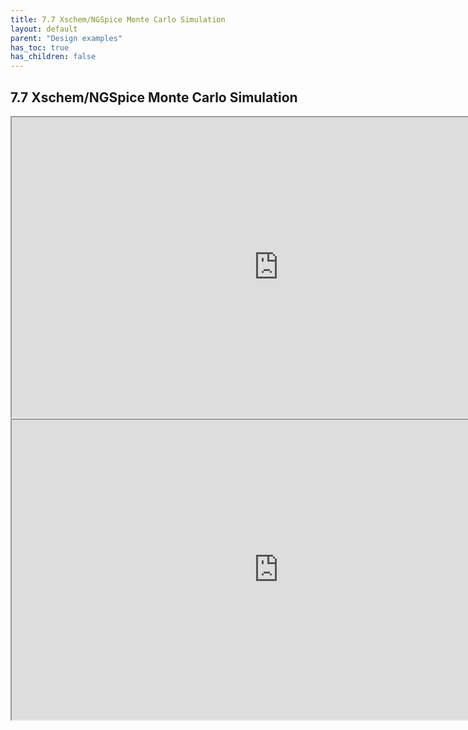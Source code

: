 ```yaml
---
title: 7.7 Xschem/NGSpice Monte Carlo Simulation
layout: default
parent: "Design examples"
has_toc: true
has_children: false
---
```

## 7.7 Xschem/NGSpice Monte Carlo Simulation

<iframe src="https://drive.google.com/file/d/17l2ntmgzm8lvFGPNQbnr-ULJqqV14Blu/preview" width="854" height="480" allow="autoplay"></iframe>

<iframe src="https://drive.google.com/file/d/17mNzNe16X1MH2pLWg2DPGyau-fWUDE4L/preview" width="854" height="480" allow="autoplay"></iframe>
